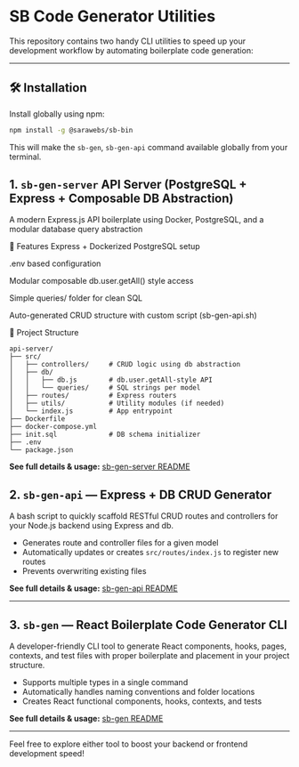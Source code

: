
# SB Code Generator Utilities 

This repository contains two handy CLI utilities to speed up your development workflow by automating boilerplate code generation:

---
## 🛠 Installation

Install globally using npm:

```bash
npm install -g @sarawebs/sb-bin
```

This will make the `sb-gen`, `sb-gen-api` command available globally from your terminal.

## 1. `sb-gen-server`  API Server (PostgreSQL + Express + Composable DB Abstraction)
A modern Express.js API boilerplate using Docker, PostgreSQL, and a modular database query abstraction 

🚀 Features
Express + Dockerized PostgreSQL setup

.env based configuration

Modular composable db.user.getAll() style access

Simple queries/ folder for clean SQL

Auto-generated CRUD structure with custom script (sb-gen-api.sh)

📂 Project Structure

```
api-server/
├── src/
│   ├── controllers/     # CRUD logic using db abstraction
│   ├── db/
│   │   ├── db.js        # db.user.getAll-style API
│   │   └── queries/     # SQL strings per model
│   ├── routes/          # Express routers
│   ├── utils/           # Utility modules (if needed)
│   └── index.js         # App entrypoint
├── Dockerfile
├── docker-compose.yml
├── init.sql             # DB schema initializer
├── .env
└── package.json
```
**See full details & usage:** [sb-gen-server README](./readme/sb-gen-server.md)

## 2. `sb-gen-api` — Express  + DB CRUD Generator

A bash script to quickly scaffold RESTful CRUD routes and controllers for your Node.js backend using Express and db.

* Generates route and controller files for a given model
* Automatically updates or creates `src/routes/index.js` to register new routes
* Prevents overwriting existing files

**See full details & usage:** [sb-gen-api README](./readme/sb-gen-api.md)

---

## 3. `sb-gen` — React Boilerplate Code Generator CLI

A developer-friendly CLI tool to generate React components, hooks, pages, contexts, and test files with proper boilerplate and placement in your project structure.

* Supports multiple types in a single command
* Automatically handles naming conventions and folder locations
* Creates React functional components, hooks, contexts, and tests

**See full details & usage:** [sb-gen README](./readme/sb-gen.md)

---



Feel free to explore either tool to boost your backend or frontend development speed!

